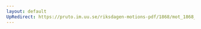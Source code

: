 ```yaml
---
layout: default
UpRedirect: https://pruto.im.uu.se/riksdagen-motions-pdf/1868/mot_1868__ak__50.pdf
---
```

